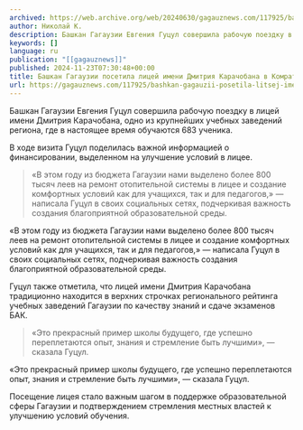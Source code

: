 ```yaml
---
archived: https://web.archive.org/web/20240630/gagauznews.com/117925/bashkan-gagauzii-posetila-litsej-imeni-dmitriya-karachobana-v-komrate.html
author: Николай К.
description: Башкан Гагаузии Евгения Гуцул совершила рабочую поездку в лицей имени Дмитрия Карачобана, одно из крупнейших учебных заведений региона, где в настоящее время обучаются 683 ученика. В ходе визита Гуцул поделилась важной информацией о финансировании, выделенном на улучшение условий в лицее. «В этом году из бюджета Гагаузии нами выделено более 800 тысяч леев на ремонт отопительной системы в лицее и создание комфортных условий как для учащихся, так и для педагогов,» — написала Гуцул в своих социальных сетях, подчеркивая важность создания благоприятной образовательной среды. Гуцул также отметила, что лицей имени Дмитрия Карачобана традиционно находится в верхних строчках регионального рейтинга учебных заведений Гагаузии […]
keywords: []
language: ru
publication: "[[gagauznews]]"
published: 2024-11-23T07:30:48+00:00
title: Башкан Гагаузии посетила лицей имени Дмитрия Карачобана в Комрате
url: https://gagauznews.com/117925/bashkan-gagauzii-posetila-litsej-imeni-dmitriya-karachobana-v-komrate.html
---
```


Башкан Гагаузии Евгения Гуцул совершила рабочую поездку в лицей имени Дмитрия Карачобана, одно из крупнейших учебных заведений региона, где в настоящее время обучаются 683 ученика.

В ходе визита Гуцул поделилась важной информацией о финансировании, выделенном на улучшение условий в лицее.

> «В этом году из бюджета Гагаузии нами выделено более 800 тысяч леев на ремонт отопительной системы в лицее и создание комфортных условий как для учащихся, так и для педагогов,» — написала Гуцул в своих социальных сетях, подчеркивая важность создания благоприятной образовательной среды.

«В этом году из бюджета Гагаузии нами выделено более 800 тысяч леев на ремонт отопительной системы в лицее и создание комфортных условий как для учащихся, так и для педагогов,» — написала Гуцул в своих социальных сетях, подчеркивая важность создания благоприятной образовательной среды.

Гуцул также отметила, что лицей имени Дмитрия Карачобана традиционно находится в верхних строчках регионального рейтинга учебных заведений Гагаузии по качеству знаний и сдаче экзаменов БАК.

> «Это прекрасный пример школы будущего, где успешно переплетаются опыт, знания и стремление быть лучшими», — сказала Гуцул.

«Это прекрасный пример школы будущего, где успешно переплетаются опыт, знания и стремление быть лучшими», — сказала Гуцул.

Посещение лицея стало важным шагом в поддержке образовательной сферы Гагаузии и подтверждением стремления местных властей к улучшению условий обучения.
